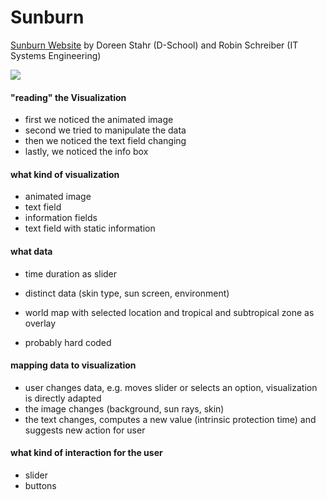 # Sunburn

[Sunburn Website](https://typeshift.io/sunburn/) by Doreen Stahr (D-School) and Robin Schreiber (IT Systems Engineering)

![](https://lively-kernel.org/lively4/BP2019RH1/doc/research-styles/pictures/sunburn.png)

#### "reading" the Visualization

- first we noticed the animated image
- second we tried to manipulate the data
- then we noticed the text field changing
- lastly, we noticed the info box

#### what kind of visualization

- animated image
- text field
- information fields
- text field with static information

#### what data

- time duration as slider

- distinct data (skin type, sun screen, environment)

- world map with selected location and tropical and subtropical zone as overlay

- probably hard coded

#### mapping data to visualization

- user changes data, e.g. moves slider or selects an option, visualization is directly adapted
- the image changes (background, sun rays, skin)
- the text changes, computes a new value (intrinsic protection time) and suggests new action for user

#### what kind of interaction for the user

- slider
- buttons